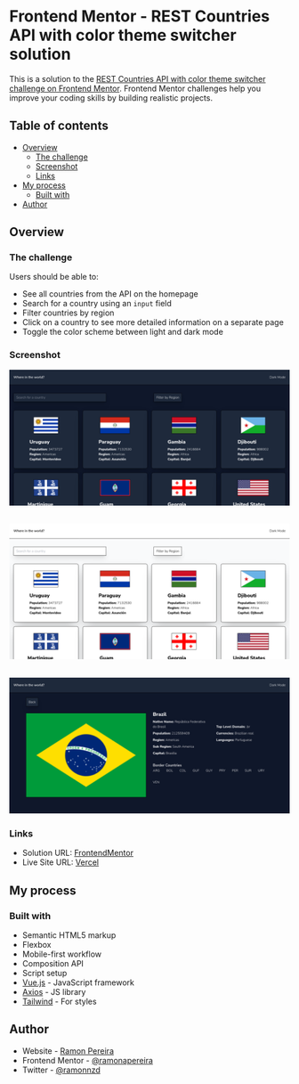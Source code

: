 # Frontend Mentor - REST Countries API with color theme switcher solution

This is a solution to the [REST Countries API with color theme switcher challenge on Frontend Mentor](https://www.frontendmentor.io/challenges/rest-countries-api-with-color-theme-switcher-5cacc469fec04111f7b848ca). Frontend Mentor challenges help you improve your coding skills by building realistic projects.

## Table of contents

- [Overview](#overview)
  - [The challenge](#the-challenge)
  - [Screenshot](#screenshot)
  - [Links](#links)
- [My process](#my-process)
  - [Built with](#built-with)
- [Author](#author)

## Overview

### The challenge

Users should be able to:

- See all countries from the API on the homepage
- Search for a country using an `input` field
- Filter countries by region
- Click on a country to see more detailed information on a separate page
- Toggle the color scheme between light and dark mode

### Screenshot

![](./src/assets/desktop-dark.png)

##

![](./src/assets/desktop-white.png)

##

![](./src/assets/desktop-details.png)

### Links

- Solution URL: [FrontendMentor](https://www.frontendmentor.io/solutions/responsive-countries-landing-page-with-rest-api-vuejs-and-tailwind-rJ4p6c-Bq)
- Live Site URL: [Vercel](https://vercel.com/ramonapereira/countries-api-color-theme-switcher)

## My process

### Built with

- Semantic HTML5 markup
- Flexbox
- Mobile-first workflow
- Composition API
- Script setup
- [Vue.js](https://vuejs.org/) - JavaScript framework
- [Axios](https://axios-http.com/ptbr/docs/intro) - JS library
- [Tailwind](https://tailwindcss.com/) - For styles

## Author

- Website - [Ramon Pereira](https://github.com/RamonAPereira)
- Frontend Mentor - [@ramonapereira](https://www.frontendmentor.io/profile/RamonAPereira)
- Twitter - [@ramonnzd](https://www.twitter.com/ramonnzd)

